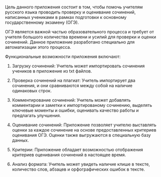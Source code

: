 Цель данного приложения состоит в том, чтобы помочь учителям русского языка проводить проверку и оценивание сочинений, написанных учениками в рамках подготовки к основному государственному экзамену (ОГЭ).

ОГЭ является важной частью образовательного процесса и требует от учителя большого количества времени и усилий для проверки и оценки сочинений. Данное приложение разработано специально для автоматизации этого процесса.

Функциональные возможности приложения включают:

1. Загрузку сочинений: Учитель может импортировать сочинения учеников в приложение из txt файлов.

2. Проверка сочинений на плагиат: Учитель импортирует два сочинения, и они сравниваются между собой на наличие одинаковых строк.

3. Комментирование сочинений: Учитель может добавлять комментарии и заметки к импортированому сочинению, выделять ключевые моменты и ошибки, оценивать качество работы и предлагать улучшения.

4. Оценивание сочинений: Приложение позволяет учителю выставлять оценки за каждое сочинение на основе предоставленных критериев оценивания ОГЭ. Оценки также выгружаются в специальную базу данных.

5. Критерии: Приложение обладает возможностью отображения критериев оценивания сочинений в настоящее время.

6. Анализ формата: Учитель может увидеть наличие клише в тексте, количество слов, абзацев и орфографических ошибок в тексте.
